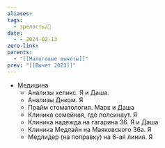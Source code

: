 ```yaml
---
aliases: 
tags:
  - зрелость/🌱
date:
  - - 2024-02-13
zero-link: 
parents:
  - "[[Налоговые вычеты]]"
prev: "[[Вычет 2023]]"
---
```

- Медицина
	- Анализы хеликс. Я и Даша.
	- Анализы Днком. Я
	- Прайм стоматология. Марк и Даша
	- Клиника семейная, где полсинаут. Я
	- Клиника надежда на гагарина 36. Я и Даша
	- Клиника Медлайн на Маяковского 36а. Я
	- Медлидер (на поправку) на 6-ая линия. Я